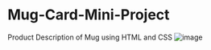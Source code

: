 # Mug-Card-Mini-Project
Product Description of Mug using HTML and CSS
![image](https://user-images.githubusercontent.com/101253649/226364000-feb54fc8-73e0-45ad-a1e6-5d5748c3566b.png)
